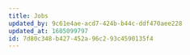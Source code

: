 ```yaml
---
title: Jobs
updated_by: 9c61e4ae-acd7-424b-b44c-ddf470aee228
updated_at: 1605099797
id: 7d80c348-b427-452a-96c2-93c4590135f4
---
```

